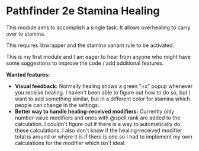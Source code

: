 # Pathfinder 2e Stamina Healing
 
This module aims to accomplish a single task. It allows overhealing to carry over to stamina.

This requires libwrapper and the stamina variant rule to be activated.

This is my first module and I am eager to hear from anyone who might have some suggestions to improve the code / add additional features.

**Wanted features:**
- **Visual feedback:** Normally healing shows a green "+x" popup whenever you receive healing. I haven't been able to figure out how to do so, but I want to add something similar, but in a different color for stamina which people can change in the settings.
- **Better way to handle healing-received modifiers:** Currently only number value modifiers and ones with @spell.rank are added to the calculation. I couldn't figure out if there is a way to automatically do these calculations. I also don't know if the healing-received modifier total is around or where it is if there is one so I had to implement my own calculations for the modifier which isn't ideal.